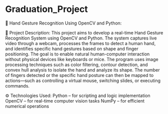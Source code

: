 # Graduation_Project

📌 Hand Gesture Recognition Using OpenCV and Python:

📄 Project Description:
This project aims to develop a real-time Hand Gesture Recognition System using OpenCV and Python. The system captures live video through a webcam, processes the frames to detect a human hand, and identifies specific hand gestures based on shape and finger positioning. The goal is to enable natural human-computer interaction without physical devices like keyboards or mice.
The program uses image processing techniques such as color filtering, contour detection, and convex hull analysis to isolate the hand and analyze its shape. The number of fingers detected or the specific hand posture can then be mapped to actions—such as controlling a virtual mouse, switching slides, or executing commands.

⚙️ Technologies Used:
Python – for scripting and logic implementation
OpenCV – for real-time computer vision tasks
NumPy – for efficient numerical operations
